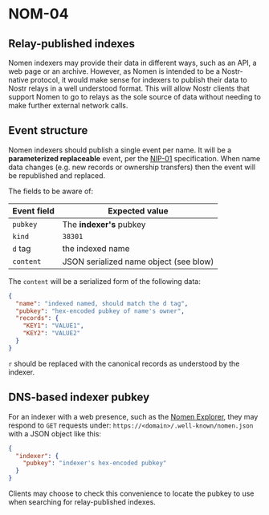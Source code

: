 # NOM-04

## Relay-published indexes

Nomen indexers may provide their data in different ways, such as an API, a web page or an archive. However, as Nomen is intended to be a Nostr-native protocol, it would make sense for indexers to publish their data to Nostr relays in a well understood format. This will allow Nostr clients that support Nomen to go to relays as the sole source of data without needing to make further external network calls.

## Event structure

Nomen indexers should publish a single event per name. It will be a __parameterized replaceable__ event, per the [NIP-01](https://github.com/nostr-protocol/nips/blob/master/01.md) specification. When name data changes (e.g. new records or ownership transfers) then the event will be republished and replaced.

The fields to be aware of:

| Event field | Expected value                         |
|-------------|----------------------------------------|
| `pubkey`    | The __indexer's__ pubkey               |
| `kind`      | `38301`                                |
| `d` tag     | the indexed name                       |
| `content`   | JSON serialized name object (see blow) |

The `content` will be a serialized form of the following data:

```json
{
  "name": "indexed named, should match the d tag",
  "pubkey": "hex-encoded pubkey of name's owner",
  "records": {
    "KEY1": "VALUE1",
    "KEY2": "VALUE2"
  }
}
```

`r` should be replaced with the canonical records as understood by the indexer.

## DNS-based indexer pubkey

For an indexer with a web presence, such as the [Nomen Explorer](https://nomenexplorer.com), they may respond to `GET` requests under: `https://<domain>/.well-known/nomen.json` with a JSON object like this:

```json
{
  "indexer": {
    "pubkey": "indexer's hex-encoded pubkey"
  }
}
```

Clients may choose to check this convenience to locate the pubkey to use when searching for relay-published indexes.
